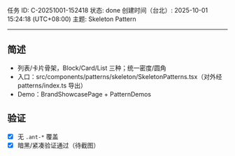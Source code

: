 任务 ID: C-20251001-152418
状态: done
创建时间（台北）: 2025-10-01 15:24:18 (UTC+08:00)
主题: Skeleton Pattern

---

## 简述
- 列表/卡片骨架，Block/Card/List 三种；统一密度/圆角
- 入口：src/components/patterns/skeleton/SkeletonPatterns.tsx（对外经 patterns/index.ts 导出）
- Demo：BrandShowcasePage + PatternDemos

## 验证
- [x] 无 `.ant-*` 覆盖
- [x] 暗黑/紧凑验证通过（待截图）
